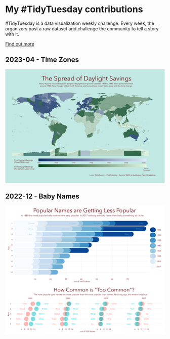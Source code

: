 My \#TidyTuesday contributions
================

\#TidyTuesday is a data visualization weekly challenge. Every week, the organizers post a raw dataset and challenge the community to tell a story with it.

[Find out
more](https://github.com/rfordatascience/tidytuesday/blob/master/README.md)

## 2023-04 - Time Zones
<a href='timezones.R' target='_blank'><img src="plots/daylight_savings.png" align="center"/></a>

## 2022-12 - Baby Names
<a href='baby_names.R' target='_blank'><img src="plots/baby_names2.png" align="center"/></a>
<a href='baby_names.R' target='_blank'><img src="plots/baby_names.png" align="center"/></a>